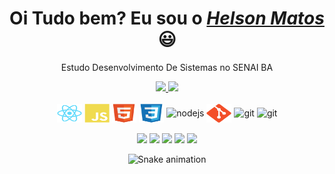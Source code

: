 <div>
  <!-- -->
  <h1 align="center">Oi Tudo bem? Eu sou o <a href="https://www.linkedin.com/in/helsonmatos/"><i>Helson Matos</i></a> 😃️</h1>
  <p align="center">Estudo Desenvolvimento De Sistemas no SENAI BA </p>
</div>

<div align="center">
<!-- -->
  <a href="https://github.com/helsonmatos">
    <img height="150em" src="https://github-readme-stats.vercel.app/api?username=helsonmatos&count_private=true&include_all_commits=true&show_icons=true&theme=dracula&hide_border=false&show_owner=true"/>
    <img height="150em" src="https://github-readme-stats.vercel.app/api/top-langs/?username=helsonmatos&theme=dark&hide_border=false&&layout=compact"/>
  </a>
</div>

<div align="center" valign="top"><br>
<!-- -->
  <img align="center" alt="React" height="30" width="40" src="https://raw.githubusercontent.com/devicons/devicon/master/icons/react/react-original.svg">
  <img align="center" alt="Js" height="30" width="40" src="https://raw.githubusercontent.com/devicons/devicon/master/icons/javascript/javascript-plain.svg">
  <img align="center" alt="HTML" height="30" width="40" src="https://raw.githubusercontent.com/devicons/devicon/master/icons/html5/html5-original.svg">
  <img align="center" alt="CSS" height="30" width="40" src="https://raw.githubusercontent.com/devicons/devicon/master/icons/css3/css3-original.svg">
  <img align="center" alt="nodejs" height="30" width="40" src="https://cdn.worldvectorlogo.com/logos/nodejs-icon.svg">
  <img align="center" alt="git" height="30" width="40" src="https://raw.githubusercontent.com/devicons/devicon/master/icons/git/git-original.svg">
  <img align="center" alt="git" height="30" width="40" src="https://cdn.jsdelivr.net/gh/devicons/devicon/icons/flask/flask-original-wordmark.svg" />
  <img align="center" alt="git" height="30" width="40" src="https://cdn.jsdelivr.net/gh/devicons/devicon/icons/python/python-original-wordmark.svg" />
</div><br>

<div align="center">
 <!-- -->
  <a href="https://www.linkedin.com/in/helsonmatos/" target="_blank"><img src="https://img.shields.io/badge/-LinkedIn-%230077B5?style=for-the-badge&logo=linkedin&logoColor=white" target="_blank"></a> 
  <a href="mailto:helsonmatos.11@gmail.com"><img src="https://img.shields.io/badge/-Gmail-%23333?style=for-the-badge&logo=gmail&logoColor=white" target="_blank"></a>
  <a href="https://api.whatsapp.com/send?phone=5571991321560&text=Olá Bom dia, sou programador full stack, estudo Desenvolvimento de Sistemas no SENAI BA, o que posso ajudar?" target="_blank"><img src="https://img.shields.io/badge/WhatsApp-25D366?style=for-the-badge&logo=whatsapp&logoColor=white" target="_blank"></a>
   <a href="https://www.instagram.com/hmattos96/" target="_blank"><img src="https://img.shields.io/badge/Instagram-E4405F?style=for-the-badge&logo=instagram&logoColor=white" target="_blank"></a> 
   <a href="https://www.facebook.com/helsonmattos/" target="_blank"><img src="https://img.shields.io/badge/Facebook-1877F2?style=for-the-badge&logo=facebook&logoColor=white" target="_blank"></a>  
</div>


<div align="center">
  
  ![Snake animation](https://github.com/danielbped/danielbped/blob/output/github-contribution-grid-snake.svg)
  
</div>
